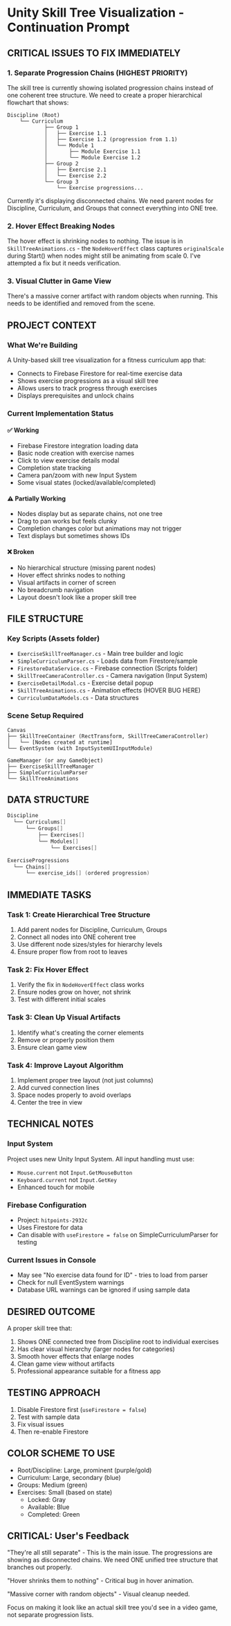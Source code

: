 # Unity Skill Tree Visualization - Continuation Prompt

## CRITICAL ISSUES TO FIX IMMEDIATELY

### 1. **Separate Progression Chains** (HIGHEST PRIORITY)
The skill tree is currently showing isolated progression chains instead of one coherent tree structure. We need to create a proper hierarchical flowchart that shows:

```
Discipline (Root)
    └── Curriculum
            ├── Group 1
            │   ├── Exercise 1.1
            │   ├── Exercise 1.2 (progression from 1.1)
            │   └── Module 1
            │       ├── Module Exercise 1.1
            │       └── Module Exercise 1.2
            ├── Group 2
            │   ├── Exercise 2.1
            │   └── Exercise 2.2
            └── Group 3
                └── Exercise progressions...
```

Currently it's displaying disconnected chains. We need parent nodes for Discipline, Curriculum, and Groups that connect everything into ONE tree.

### 2. **Hover Effect Breaking Nodes**
The hover effect is shrinking nodes to nothing. The issue is in `SkillTreeAnimations.cs` - the `NodeHoverEffect` class captures `originalScale` during Start() when nodes might still be animating from scale 0. I've attempted a fix but it needs verification.

### 3. **Visual Clutter in Game View**
There's a massive corner artifact with random objects when running. This needs to be identified and removed from the scene.

## PROJECT CONTEXT

### What We're Building
A Unity-based skill tree visualization for a fitness curriculum app that:
- Connects to Firebase Firestore for real-time exercise data
- Shows exercise progressions as a visual skill tree
- Allows users to track progress through exercises
- Displays prerequisites and unlock chains

### Current Implementation Status

#### ✅ Working
- Firebase Firestore integration loading data
- Basic node creation with exercise names
- Click to view exercise details modal
- Completion state tracking
- Camera pan/zoom with new Input System
- Some visual states (locked/available/completed)

#### ⚠️ Partially Working
- Nodes display but as separate chains, not one tree
- Drag to pan works but feels clunky
- Completion changes color but animations may not trigger
- Text displays but sometimes shows IDs

#### ❌ Broken
- No hierarchical structure (missing parent nodes)
- Hover effect shrinks nodes to nothing
- Visual artifacts in corner of screen
- No breadcrumb navigation
- Layout doesn't look like a proper skill tree

## FILE STRUCTURE

### Key Scripts (Assets folder)
- `ExerciseSkillTreeManager.cs` - Main tree builder and logic
- `SimpleCurriculumParser.cs` - Loads data from Firestore/sample
- `FirestoreDataService.cs` - Firebase connection (Scripts folder)
- `SkillTreeCameraController.cs` - Camera navigation (Input System)
- `ExerciseDetailModal.cs` - Exercise detail popup
- `SkillTreeAnimations.cs` - Animation effects (HOVER BUG HERE)
- `CurriculumDataModels.cs` - Data structures

### Scene Setup Required
```
Canvas
├── SkillTreeContainer (RectTransform, SkillTreeCameraController)
│   └── [Nodes created at runtime]
└── EventSystem (with InputSystemUIInputModule)

GameManager (or any GameObject)
├── ExerciseSkillTreeManager
├── SimpleCurriculumParser
└── SkillTreeAnimations
```

## DATA STRUCTURE

```csharp
Discipline
  └── Curriculums[]
      └── Groups[]
          ├── Exercises[]
          └── Modules[]
              └── Exercises[]

ExerciseProgressions
  └── Chains[]
      └── exercise_ids[] (ordered progression)
```

## IMMEDIATE TASKS

### Task 1: Create Hierarchical Tree Structure
1. Add parent nodes for Discipline, Curriculum, Groups
2. Connect all nodes into ONE coherent tree
3. Use different node sizes/styles for hierarchy levels
4. Ensure proper flow from root to leaves

### Task 2: Fix Hover Effect
1. Verify the fix in `NodeHoverEffect` class works
2. Ensure nodes grow on hover, not shrink
3. Test with different initial scales

### Task 3: Clean Up Visual Artifacts
1. Identify what's creating the corner elements
2. Remove or properly position them
3. Ensure clean game view

### Task 4: Improve Layout Algorithm
1. Implement proper tree layout (not just columns)
2. Add curved connection lines
3. Space nodes properly to avoid overlaps
4. Center the tree in view

## TECHNICAL NOTES

### Input System
Project uses new Unity Input System. All input handling must use:
- `Mouse.current` not `Input.GetMouseButton`
- `Keyboard.current` not `Input.GetKey`
- Enhanced touch for mobile

### Firebase Configuration
- Project: `hitpoints-2932c`
- Uses Firestore for data
- Can disable with `useFirestore = false` on SimpleCurriculumParser for testing

### Current Issues in Console
- May see "No exercise data found for ID" - tries to load from parser
- Check for null EventSystem warnings
- Database URL warnings can be ignored if using sample data

## DESIRED OUTCOME

A proper skill tree that:
1. Shows ONE connected tree from Discipline root to individual exercises
2. Has clear visual hierarchy (larger nodes for categories)
3. Smooth hover effects that enlarge nodes
4. Clean game view without artifacts
5. Professional appearance suitable for a fitness app

## TESTING APPROACH

1. Disable Firestore first (`useFirestore = false`)
2. Test with sample data
3. Fix visual issues
4. Then re-enable Firestore

## COLOR SCHEME TO USE
- Root/Discipline: Large, prominent (purple/gold)
- Curriculum: Large, secondary (blue)
- Groups: Medium (green)
- Exercises: Small (based on state)
  - Locked: Gray
  - Available: Blue
  - Completed: Green

## CRITICAL: User's Feedback
"They're all still separate" - This is the main issue. The progressions are showing as disconnected chains. We need ONE unified tree structure that branches out properly.

"Hover shrinks them to nothing" - Critical bug in hover animation.

"Massive corner with random objects" - Visual cleanup needed.

Focus on making it look like an actual skill tree you'd see in a video game, not separate progression lists.